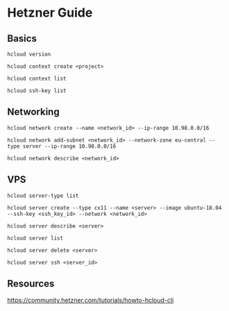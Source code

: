 # Hetzner Guide

## Basics
```
hcloud version

hcloud context create <project>

hcloud context list

hcloud ssh-key list
```

## Networking
```shell
hcloud network create --name <network_id> --ip-range 10.98.0.0/16

hcloud network add-subnet <network_id> --network-zone eu-central --type server --ip-range 10.98.0.0/16

hcloud network describe <network_id>
```

## VPS
```
hcloud server-type list

hcloud server create --type cx11 --name <server> --image ubuntu-18.04 --ssh-key <ssh_key_id> --network <network_id>

hcloud server describe <server>

hcloud server list

hcloud server delete <server>

hcloud server ssh <server_id>
```

## Resources
https://community.hetzner.com/tutorials/howto-hcloud-cli
